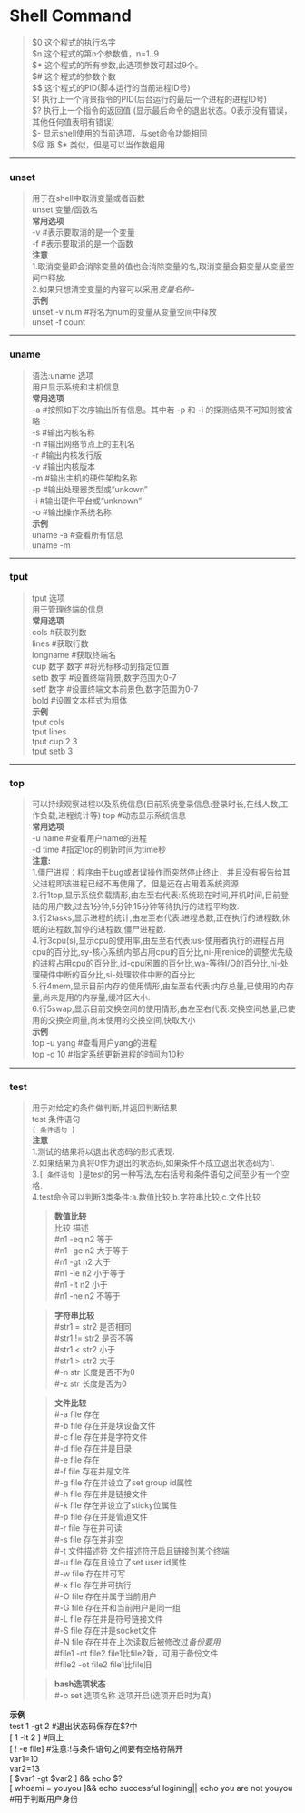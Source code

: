 # Shell Command
> $0 这个程式的执行名字   
> $n 这个程式的第n个参数值，n=1..9  
> $\* 这个程式的所有参数,此选项参数可超过9个。   
> $# 这个程式的参数个数  
> $$ 这个程式的PID(脚本运行的当前进程ID号)   
> $! 执行上一个背景指令的PID(后台运行的最后一个进程的进程ID号)  
> $? 执行上一个指令的返回值 (显示最后命令的退出状态。0表示没有错误，其他任何值表明有错误)  
> $- 显示shell使用的当前选项，与set命令功能相同    
> $@ 跟 $* 类似，但是可以当作数组用     
****
### unset
> 用于在shell中取消变量或者函数      
> unset 变量/函数名             
> **常用选项**        
> -v			#表示要取消的是一个变量     
> -f			#表示要取消的是一个函数     
> **注意**      
> 1.取消变量即会消除变量的值也会消除变量的名,取消变量会把变量从变量空间中释放.    
> 2.如果只想清空变量的内容可以采用*变量名称=*      
> **示例**       
> unset -v num		#将名为num的变量从变量空间中释放       
> unset -f count         
****       
### uname      
> 语法:uname 选项     
> 用户显示系统和主机信息        
> **常用选项**        
> -a	#按照如下次序输出所有信息。其中若 -p 和 -i 的探测结果不可知则被省略：       
> -s	#输出内核名称        
> -n	#输出网络节点上的主机名      
> -r	#输出内核发行版       
> -v	#输出内核版本       
> -m	#输出主机的硬件架构名称        
> -p	#输出处理器类型或“unkown”      
> -i	#输出硬件平台或“unknown”         
> -o	#输出操作系统名称       
> **示例**     
> uname -a	#查看所有信息     
> uname -m              
****
### tput
> tput 选项          
> 用于管理终端的信息          
> **常用选项**           
> cols			#获取列数   
> lines			#获取行数   
> longname		#获取终端名         
> cup 数字 数字		#将光标移动到指定位置          
> setb 数字		#设置终端背景,数字范围为0-7         
> setf 数字		#设置终端文本前景色,数字范围为0-7         
> bold			#设置文本样式为粗体         
> **示例**       
> tput cols        
> tput lines      
> tput cup 2 3         
> tput setb 3        
**** 
### top        
> 可以持续观察进程以及系统信息(目前系统登录信息:登录时长,在线人数,工作负载,进程统计等)
> top		#动态显示系统信息            
> **常用选项**      
> -u name		#查看用户name的进程           
> -d time		#指定top的刷新时间为time秒             
> **注意:**           
> 1.僵尸进程：程序由于bug或者误操作而突然停止终止，并且没有报告给其父进程即该进程已经不再使用了，但是还在占用着系统资源                     
> 2.行1top,显示系统负载情形,由左至右代表:系统现在时间,开机时间,目前登陆的用户数,过去1分钟,5分钟,15分钟等待执行的进程平均数.                      
> 3.行2tasks,显示进程的统计,由左至右代表:进程总数,正在执行的进程数,休眠的进程数,暂停的进程数,僵尸进程数.             
> 4.行3cpu(s),显示cpu的使用率,由左至右代表:us-使用者执行的进程占用cpu的百分比,sy-核心系统内部占用cpu的百分比,ni-用renice的调整优先级的进程占用cpu的百分比,id-cpu闲置的百分比,wa-等待I/O的百分比,hi-处理硬件中断的百分比,si-处理软件中断的百分比                        
> 5.行4mem,显示目前内存的使用情形,由左至右代表:内存总量,已使用的内存量,尚未是用的内存量,缓冲区大小.                      
> 6.行5swap,显示目前交换空间的使用情形,由左至右代表:交换空间总量,已使用的交换空间量,尚未使用的交换空间,快取大小              
> **示例**          
> top -u yang	#查看用户yang的进程        
> top -d 10	#指定系统更新进程的时间为10秒            
****
### test
> 用于对给定的条件做判断,并返回判断结果           
> test 条件语句      
> `[ 条件语句 ]`       
> **注意**        
> 1.测试的结果将以退出状态码的形式表现.         
> 2.如果结果为真将0作为退出的状态码,如果条件不成立退出状态码为1.     
> 3.`[ 条件语句 ]`是test的另一种写法,左右括号和条件语句之间至少有一个空格.        
> 4.test命令可以判断3类条件:a.数值比较,b.字符串比较,c.文件比较           
>> **数值比较**         
比较			描述       
#n1 -eq n2		等于      
#n1 -ge n2		大于等于     
#n1 -gt n2		大于   
#n1 -le n2		小于等于      
#n1 -lt n2		小于         
#n1 -ne n2		不等于   
>
>> **字符串比较**       
#str1 = str2		是否相同         
#str1 != str2		是否不等     
#str1 < str2		小于    
#str1 > str2		大于          
#-n str			长度是否不为0         
#-z str			长度是否为0     
>
>> **文件比较**      
#-a file		存在       
#-b file		存在并是块设备文件        
#-c file		存在并是字符文件     
#-d file		存在并是目录     
#-e file		存在        
#-f file		存在并是文件        
#-g file		存在并设立了set group id属性      
#-h file		存在并是链接文件       
#-k file		存在并设立了sticky位属性      
#-p file		存在并是管道文件             
#-r file		存在并可读      
#-s file		存在并非空          
#-t 文件描述符		文件描述符开启且链接到某个终端   
#-u file		存在且设立了set user id属性    
#-w file		存在并可写     
#-x file		存在并可执行                  
#-O file		存在并属于当前用户                            
#-G file		存在并和当前用户是同一组      
#-L file		存在并是符号链接文件  
#-S file		存在并是socket文件                     
#-N file		存在并在上次读取后被修改过*备份要用*           
#file1 -nt file2	file1比file2新，可用于备份文件         
#file2 -ot file2	file1比file旧    
>
>> **bash选项状态**     
#-o set 选项名称	选项开启(选项开启时为真)           
>
**示例**                     
test 1 -gt 2		#退出状态码保存在$?中                 
[ 1 -lt 2 ]		#同上             
[ ! -e file]		#注意:!与条件语句之间要有空格符隔开          
var1=10        
var2=13                  
[ $var1 -gt $var2 ] && echo $?     
[ whoami = youyou ]&& echo successful logining|| echo you are not youyou			#用于判断用户身份         
